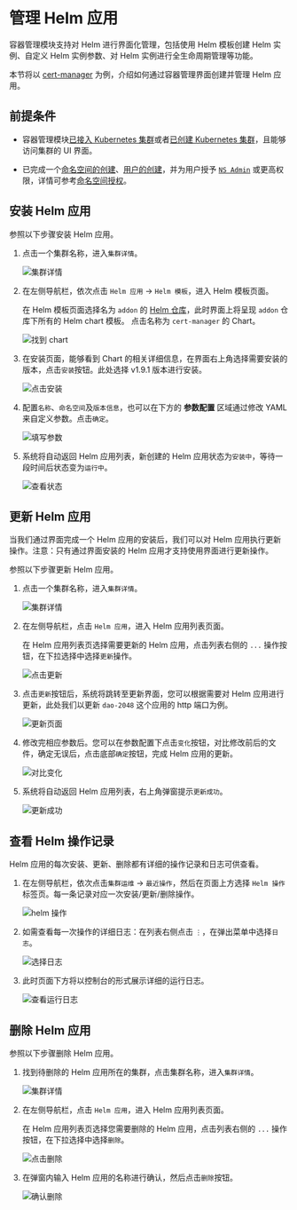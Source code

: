 # 管理 Helm 应用

容器管理模块支持对 Helm 进行界面化管理，包括使用 Helm 模板创建 Helm 实例、自定义 Helm 实例参数、对 Helm 实例进行全生命周期管理等功能。

本节将以 [cert-manager](https://cert-manager.io/docs/) 为例，介绍如何通过容器管理界面创建并管理 Helm 应用。

## 前提条件

- 容器管理模块[已接入 Kubernetes 集群](../clusters/integrate-cluster.md)或者[已创建 Kubernetes 集群](../clusters/create-cluster.md)，且能够访问集群的 UI 界面。

- 已完成一个[命名空间的创建](../namespaces/createns.md)、[用户的创建](../../../ghippo/user-guide/access-control/user.md)，并为用户授予 [`NS Admin`](../permissions/permission-brief.md#ns-admin) 或更高权限，详情可参考[命名空间授权](../permissions/cluster-ns-auth.md)。

## 安装 Helm 应用

参照以下步骤安装 Helm 应用。

1. 点击一个集群名称，进入`集群详情`。

    ![集群详情](../../images/crd01.png)

2. 在左侧导航栏，依次点击 `Helm 应用` -> `Helm 模板`，进入 Helm 模板页面。

    在 Helm 模板页面选择名为 `addon` 的 [Helm 仓库](helm-repo.md)，此时界面上将呈现 `addon` 仓库下所有的 Helm chart 模板。
    点击名称为 `cert-manager` 的 Chart。

    ![找到 chart](../../images/helm01.png)

3. 在安装页面，能够看到 Chart 的相关详细信息，在界面右上角选择需要安装的版本，点击`安装`按钮。此处选择 v1.9.1 版本进行安装。

    ![点击安装](../../images/helm02.png)

4. 配置`名称`、`命名空间`及`版本信息`，也可以在下方的 **参数配置** 区域通过修改 YAML 来自定义参数。点击`确定`。

    ![填写参数](../../images/helm03.png)

5. 系统将自动返回 Helm 应用列表，新创建的 Helm 应用状态为`安装中`，等待一段时间后状态变为`运行中`。

    ![查看状态](../../images/helm04.png)

## 更新 Helm 应用

当我们通过界面完成一个 Helm 应用的安装后，我们可以对 Helm 应用执行更新操作。注意：只有通过界面安装的 Helm 应用才支持使用界面进行更新操作。

参照以下步骤更新 Helm 应用。

1. 点击一个集群名称，进入`集群详情`。

    ![集群详情](../../images/crd01.png)

2. 在左侧导航栏，点击 `Helm 应用`，进入 Helm 应用列表页面。

    在 Helm 应用列表页选择需要更新的 Helm 应用，点击列表右侧的 `...` 操作按钮，在下拉选择中选择`更新`操作。

    ![点击更新](../../images/helm08.png)

3. 点击`更新`按钮后，系统将跳转至更新界面，您可以根据需要对 Helm 应用进行更新，此处我们以更新 `dao-2048` 这个应用的 http 端口为例。

    ![更新页面](../../images/helm09.png)

4. 修改完相应参数后。您可以在参数配置下点击`变化`按钮，对比修改前后的文件，确定无误后，点击底部`确定`按钮，完成 Helm 应用的更新。

    ![对比变化](../../images/helm10.png)

5. 系统将自动返回 Helm 应用列表，右上角弹窗提示`更新成功`。

    ![更新成功](../../images/helm11.png)

## 查看 Helm 操作记录

Helm 应用的每次安装、更新、删除都有详细的操作记录和日志可供查看。

1. 在左侧导航栏，依次点击`集群运维` -> `最近操作`，然后在页面上方选择 `Helm 操作`标签页。每一条记录对应一次安装/更新/删除操作。

    ![helm 操作](../../images/helm05.png)

2. 如需查看每一次操作的详细日志：在列表右侧点击 `⋮`，在弹出菜单中选择`日志`。

    ![选择日志](../../images/helm06.png)

3. 此时页面下方将以控制台的形式展示详细的运行日志。

    ![查看运行日志](../../images/helm07.png)

## 删除 Helm 应用

参照以下步骤删除 Helm 应用。

1. 找到待删除的 Helm 应用所在的集群，点击集群名称，进入`集群详情`。

    ![集群详情](../../images/crd01.png)

2. 在左侧导航栏，点击 `Helm 应用`，进入 Helm 应用列表页面。

    在 Helm 应用列表页选择您需要删除的 Helm 应用，点击列表右侧的 `...` 操作按钮，在下拉选择中选择`删除`。

    ![点击删除](../../images/helm12.png)

3. 在弹窗内输入 Helm 应用的名称进行确认，然后点击`删除`按钮。

    ![确认删除](../../images/helm13.png)
